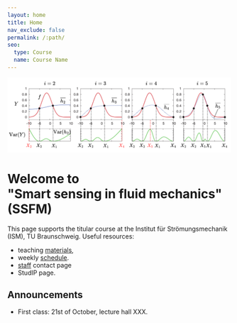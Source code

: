 ```yaml
---
layout: home
title: Home
nav_exclude: false
permalink: /:path/
seo:
  type: Course
  name: Course Name
---
```

![SSFM](/assets/images/SSFMlogo.png)

# Welcome to <br/> **"Smart sensing in fluid mechanics"** (SSFM)

This page supports the titular course at the Institut für Strömungsmechanik (ISM), TU Braunschweig.
Useful resources:

- teaching [materials](materials.md),
- weekly [schedule](schedule.md).
- [staff](staff.md) contact page
- StudIP page.

## Announcements

- First class: 21st of October, lecture hall XXX.
